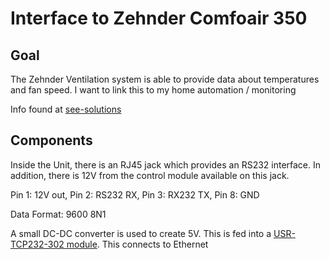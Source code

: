 # Interface to Zehnder Comfoair 350

## Goal

The Zehnder Ventilation system is able to provide data about temperatures and fan speed.
I want to link this to my home automation / monitoring

Info found at [see-solutions](http://www.see-solutions.de/sonstiges/Protokollbeschreibung_ComfoAir.pdf)

## Components

Inside the Unit, there is an RJ45 jack which provides an RS232 interface.
In addition, there is 12V from the control module available on this jack.

Pin 1: 12V out, Pin 2: RS232 RX, Pin 3: RX232 TX, Pin 8: GND

Data Format: 9600 8N1

A small DC-DC converter is used to create 5V. This is fed into a [USR-TCP232-302 module](https://www.pusr.com/products/1-port-rs232-to-ethernet-converters-usr-tcp232-302.html). 
This connects to Ethernet 

